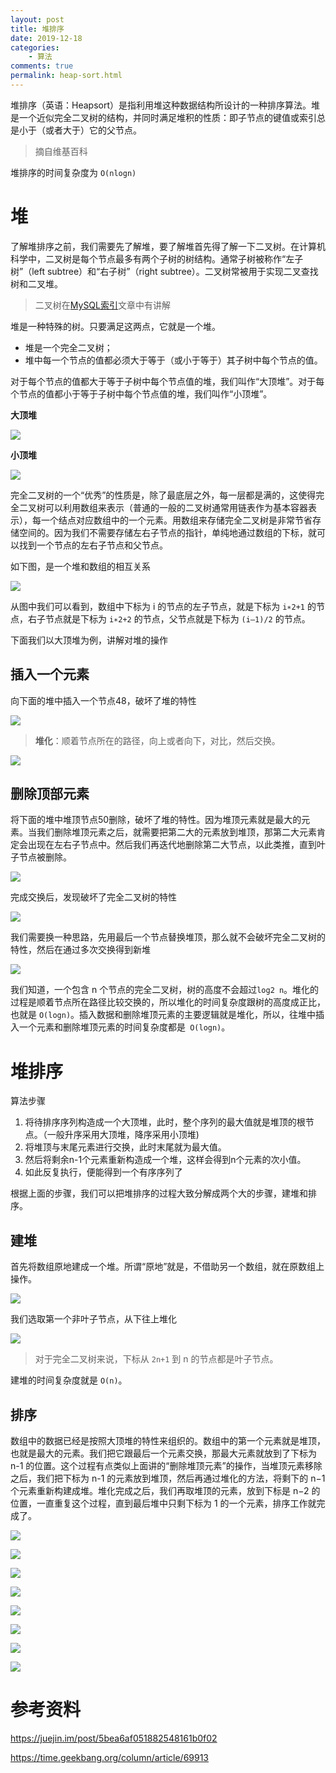 ```yaml
---
layout: post
title: 堆排序
date: 2019-12-18
categories:
    - 算法
comments: true
permalink: heap-sort.html
---
```


堆排序（英语：Heapsort）是指利用堆这种数据结构所设计的一种排序算法。堆是一个近似完全二叉树的结构，并同时满足堆积的性质：即子节点的键值或索引总是小于（或者大于）它的父节点。

> 摘自维基百科

堆排序的时间复杂度为 `O(nlogn) `
# 堆
了解堆排序之前，我们需要先了解堆，要了解堆首先得了解一下二叉树。在计算机科学中，二叉树是每个节点最多有两个子树的树结构。通常子树被称作“左子树”（left subtree）和“右子树”（right subtree）。二叉树常被用于实现二叉查找树和二叉堆。

> 二叉树在[MySQL索引](https://edgar615.github.io/mysql-index-binary-tree.html)文章中有讲解

堆是一种特殊的树。只要满足这两点，它就是一个堆。

- 堆是一个完全二叉树；
- 堆中每一个节点的值都必须大于等于（或小于等于）其子树中每个节点的值。

对于每个节点的值都大于等于子树中每个节点值的堆，我们叫作“大顶堆”。对于每个节点的值都小于等于子树中每个节点值的堆，我们叫作“小顶堆”。

**大顶堆**

![](/assets/images/posts/sorting-algorithm/heap-sort-1.png)

**小顶堆**

![](/assets/images/posts/sorting-algorithm/heap-sort-2.png)

完全二叉树的一个“优秀”的性质是，除了最底层之外，每一层都是满的，这使得完全二叉树可以利用数组来表示（普通的一般的二叉树通常用链表作为基本容器表示），每一个结点对应数组中的一个元素。用数组来存储完全二叉树是非常节省存储空间的。因为我们不需要存储左右子节点的指针，单纯地通过数组的下标，就可以找到一个节点的左右子节点和父节点。

如下图，是一个堆和数组的相互关系

![](/assets/images/posts/sorting-algorithm/heap-sort-3.png)

从图中我们可以看到，数组中下标为 i 的节点的左子节点，就是下标为 `i∗2+1` 的节点，右子节点就是下标为 `i∗2+2` 的节点，父节点就是下标为 `(i–1)/2` 的节点。

下面我们以大顶堆为例，讲解对堆的操作

## 插入一个元素

向下面的堆中插入一个节点48，破坏了堆的特性

![](/assets/images/posts/sorting-algorithm/heap-sort-4.png)

> **堆化**：顺着节点所在的路径，向上或者向下，对比，然后交换。

![](/assets/images/posts/sorting-algorithm/heap-sort-5.png)

## 删除顶部元素

将下面的堆中堆顶节点50删除，破坏了堆的特性。因为堆顶元素就是最大的元素。当我们删除堆顶元素之后，就需要把第二大的元素放到堆顶，那第二大元素肯定会出现在左右子节点中。然后我们再迭代地删除第二大节点，以此类推，直到叶子节点被删除。

![](/assets/images/posts/sorting-algorithm/heap-sort-6.png)

完成交换后，发现破坏了完全二叉树的特性

![](/assets/images/posts/sorting-algorithm/heap-sort-7.png)

我们需要换一种思路，先用最后一个节点替换堆顶，那么就不会破坏完全二叉树的特性，然后在通过多次交换得到新堆

![](/assets/images/posts/sorting-algorithm/heap-sort-8.png)

我们知道，一个包含 n 个节点的完全二叉树，树的高度不会超过`log2 n`。堆化的过程是顺着节点所在路径比较交换的，所以堆化的时间复杂度跟树的高度成正比，也就是 `O(logn)`。插入数据和删除堆顶元素的主要逻辑就是堆化，所以，往堆中插入一个元素和删除堆顶元素的时间复杂度都是` O(logn)`。

# 堆排序

算法步骤

1. 将待排序序列构造成一个大顶堆，此时，整个序列的最大值就是堆顶的根节点。（一般升序采用大顶堆，降序采用小顶堆)
2. 将堆顶与末尾元素进行交换，此时末尾就为最大值。
3. 然后将剩余n-1个元素重新构造成一个堆，这样会得到n个元素的次小值。
4. 如此反复执行，便能得到一个有序序列了

根据上面的步骤，我们可以把堆排序的过程大致分解成两个大的步骤，建堆和排序。

## 建堆
首先将数组原地建成一个堆。所谓“原地”就是，不借助另一个数组，就在原数组上操作。

![](/assets/images/posts/sorting-algorithm/heap-sort-9.png)

我们选取第一个非叶子节点，从下往上堆化

![](/assets/images/posts/sorting-algorithm/heap-sort-10.png)

> 对于完全二叉树来说，下标从 `2n+1` 到 n 的节点都是叶子节点。

建堆的时间复杂度就是 `O(n)`。

## 排序
数组中的数据已经是按照大顶堆的特性来组织的。数组中的第一个元素就是堆顶，也就是最大的元素。我们把它跟最后一个元素交换，那最大元素就放到了下标为 n-1 的位置。这个过程有点类似上面讲的“删除堆顶元素”的操作，当堆顶元素移除之后，我们把下标为 n-1 的元素放到堆顶，然后再通过堆化的方法，将剩下的 n−1 个元素重新构建成堆。堆化完成之后，我们再取堆顶的元素，放到下标是 n−2 的位置，一直重复这个过程，直到最后堆中只剩下标为 1 的一个元素，排序工作就完成了。

![](/assets/images/posts/sorting-algorithm/heap-sort-11.png)

![](/assets/images/posts/sorting-algorithm/heap-sort-12.png)

![](/assets/images/posts/sorting-algorithm/heap-sort-13.png)

![](/assets/images/posts/sorting-algorithm/heap-sort-14.png)

![](/assets/images/posts/sorting-algorithm/heap-sort-15.png)

![](/assets/images/posts/sorting-algorithm/heap-sort-16.png)

![](/assets/images/posts/sorting-algorithm/heap-sort-17.png)

![](/assets/images/posts/sorting-algorithm/heap-sort-18.png)


# 参考资料

https://juejin.im/post/5bea6af051882548161b0f02

https://time.geekbang.org/column/article/69913
